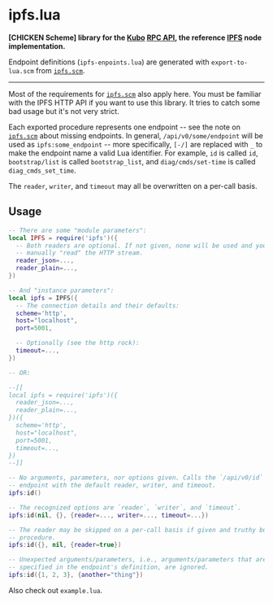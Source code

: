 # ipfs.lua

**[CHICKEN Scheme] library for the [Kubo] [RPC API], the reference [IPFS] node
implementation.**

Endpoint definitions (`ipfs-enpoints.lua`) are generated with
`export-to-lua.scm` from [`ipfs.scm`].

---

Most of the requirements for [`ipfs.scm`] also apply here. You must be familiar
with the IPFS HTTP API if you want to use this library. It tries to catch some
bad usage but it's not very strict.

Each exported procedure represents one endpoint -- see the note on [`ipfs.scm`]
about missing endpoints. In general, `/api/v0/some/endpoint` will be used as
`ipfs:some_endpoint` -- more specifically, `[-/]` are replaced with `_` to make
the endpoint name a valid Lua identifier. For example, `id` is called `id`,
`bootstrap/list` is called `bootstrap_list`, and `diag/cmds/set-time` is called
`diag_cmds_set_time`.

The `reader`, `writer`, and `timeout` may all be overwritten on a per-call
basis.

## Usage

```lua
-- There are some "module parameters":
local IPFS = require('ipfs')({
  -- Both readers are optional. If not given, none will be used and you must
  -- manually "read" the HTTP stream.
  reader_json=...,
  reader_plain=...,
})

-- And "instance parameters":
local ipfs = IPFS({
  -- The connection details and their defaults:
  scheme='http',
  host="localhost",
  port=5001,

  -- Optionally (see the http rock):
  timeout=...,
})

-- OR:

--[[
local ipfs = require('ipfs')({
  reader_json=...,
  reader_plain=...,
})({
  scheme='http',
  host="localhost",
  port=5001,
  timeout=...,
})
--]]

-- No arguments, parameters, nor options given. Calls the `/api/v0/id`
-- endpoint with the default reader, writer, and timeout.
ipfs:id()

-- The recognized options are `reader`, `writer`, and `timeout`.
ipfs:id(nil, {}, {reader=..., writer=..., timeout=...})

-- The reader may be skipped on a per-call basis if given and truthy but not a
-- procedure.
ipfs:id({}, nil, {reader=true})

-- Unexpected arguments/parameters, i.e., arguments/parameters that are no
-- specified in the endpoint's definition, are ignored.
ipfs:id({1, 2, 3}, {another="thing"})
```

Also check out `example.lua`.

[IPFS]: https://ipfs.io
[Kubo]: https://github.com/ipfs/kubo
[RPC API]: https://docs.ipfs.io/reference/kubo/rpc
[`ipfs.scm`]: https://git.sr.ht/~siiky/ipfs.scm
